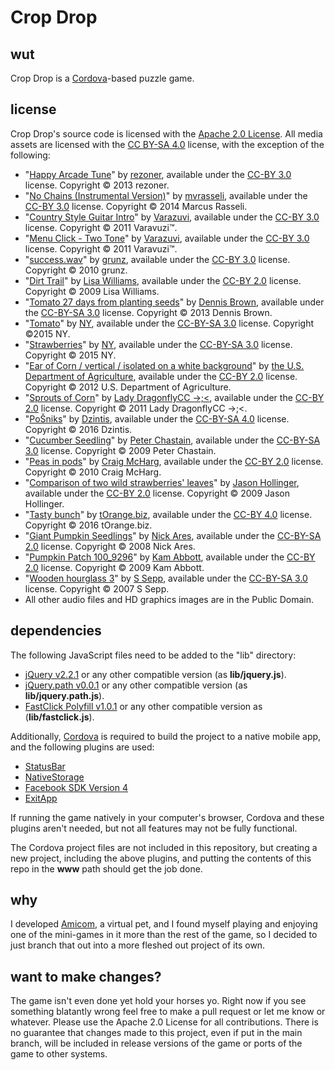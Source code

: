 # Crop Drop

## wut
Crop Drop is a [Cordova](https://cordova.apache.org/)-based puzzle game.

## license
Crop Drop's source code is licensed with the [Apache 2.0 License](http://www.apache.org/licenses/LICENSE-2.0). All media assets are licensed with the [CC BY-SA 4.0](https://creativecommons.org/licenses/by-sa/4.0/) license, with the exception of the following:
*   "[Happy Arcade Tune](http://opengameart.org/content/happy-arcade-tune)" by [rezoner](http://opengameart.org/users/rezoner), available under the [CC-BY 3.0](https://creativecommons.org/licenses/by/3.0/) license. Copyright © 2013 rezoner.
*   "[No Chains (Instrumental Version)](http://opengameart.org/content/no-chainsinstrumental-version)" by [mvrasseli](http://opengameart.org/users/mvrasseli), available under the [CC-BY 3.0](https://creativecommons.org/licenses/by/3.0/) license. Copyright © 2014 Marcus Rasseli.
*   "[Country Style Guitar Intro](https://www.freesound.org/people/Soughtaftersounds/sounds/145416/)" by [Varazuvi](http://www.varazuvi.com), available under the [CC-BY 3.0](https://creativecommons.org/licenses/by/3.0/) license. Copyright © 2011 Varavuzi™.
*   "[Menu Click - Two Tone](https://www.freesound.org/people/Soughtaftersounds/sounds/145442/)" by [Varazuvi](http://www.varazuvi.com), available under the [CC-BY 3.0](https://creativecommons.org/licenses/by/3.0/) license. Copyright © 2011 Varavuzi™.
*   "[success.wav](https://www.freesound.org/people/grunz/sounds/109662/)" by [grunz](https://www.freesound.org/people/grunz/), available under the [CC-BY 3.0](https://creativecommons.org/licenses/by/3.0/) license. Copyright © 2010 grunz.
*   "[Dirt Trail](https://www.flickr.com/photos/pixellou/4118322275)" by [Lisa Williams](https://www.flickr.com/photos/pixellou/), available under the [CC-BY 2.0](https://creativecommons.org/licenses/by/2.0/) license. Copyright © 2009 Lisa Williams.
*   "[Tomato 27 days from planting seeds](https://en.wikipedia.org/wiki/File:Tomato_27_days_from_planting_seeds.jpg)" by [Dennis Brown](https://en.wikipedia.org/w/index.php?title=User:Dennis_Brown), available under the [CC-BY-SA 3.0](https://creativecommons.org/licenses/by-sa/3.0/) license. Copyright © 2013 Dennis Brown.
*   "[Tomato](http://www.picserver.org/t/tomato04.html)" by [NY](http://nyphotographic.com/), available under the [CC-BY-SA 3.0](https://creativecommons.org/licenses/by-sa/3.0/) license. Copyright ©2015 NY.
*   "[Strawberries](http://www.picserver.org/s/strawberries.html)" by [NY](http://nyphotographic.com/), available under the [CC-BY-SA 3.0](https://creativecommons.org/licenses/by-sa/3.0/) license. Copyright © 2015 NY.
*   "[Ear of Corn / vertical / isolated on a white background](https://www.flickr.com/photos/usdagov/21952058553)" by [the U.S. Department of Agriculture](https://www.flickr.com/photos/usdagov/), available under the [CC-BY 2.0](https://creativecommons.org/licenses/by/2.0/) license. Copyright © 2012 U.S. Department of Agriculture.
*   "[Sprouts of Corn](https://www.flickr.com/photos/ladydragonflyherworld/5553380942/)" by [Lady DragonflyCC ->;<](https://www.flickr.com/photos/ladydragonflyherworld/), available under the [CC-BY 2.0](https://creativecommons.org/licenses/by/2.0/) license. Copyright © 2011 Lady DragonflyCC ->;<.
*   "[PoŠniks](https://commons.wikimedia.org/wiki/File:Po%C5%A1niks.png)" by [Dzintis](https://commons.wikimedia.org/w/index.php?title=User:Dzintis), available under the [CC-BY-SA 4.0](https://creativecommons.org/licenses/by-sa/4.0/) license. Copyright © 2016 Dzintis.
*   "[Cucumber Seedling](https://commons.wikimedia.org/wiki/File:Cucumber_Seedling.jpg)" by [Peter Chastain](https://en.wikipedia.org/wiki/User:Peter_Chastain), available under the [CC-BY-SA 3.0](https://creativecommons.org/licenses/by-sa/3.0/) license. Copyright © 2009 Peter Chastain.
*   "[Peas in pods](https://www.flickr.com/photos/craigmcharg/4824605487/)" by [Craig McHarg](https://www.flickr.com/photos/craigmcharg/), available under the [CC-BY 2.0](https://creativecommons.org/licenses/by/2.0/) license. Copyright © 2010 Craig McHarg.
*   "[Comparison of two wild strawberries' leaves](https://www.flickr.com/photos/7147684@N03/3535999497/)" by [Jason Hollinger](https://www.flickr.com/photos/7147684@N03/), available under the [CC-BY 2.0](https://creativecommons.org/licenses/by/2.0/) license. Copyright © 2009 Jason Hollinger.
*   "[Tasty bunch](http://torange.biz/29507.html)" by [tOrange.biz](http://torange.biz/), available under the [CC-BY 4.0](https://creativecommons.org/licenses/by/4.0/) license. Copyright © 2016 tOrange.biz.
*   "[Giant Pumpkin Seedlings](https://www.flickr.com/photos/9993075@N06/2554064933)" by [Nick Ares](https://www.flickr.com/photos/aresauburnphotos/), available under the [CC-BY-SA 2.0](https://creativecommons.org/licenses/by-sa/2.0/) license. Copyright © 2008 Nick Ares.
*   "[Pumpkin Patch 100_9296](https://www.flickr.com/photos/kams_world/4047724512)" by [Kam Abbott](https://www.flickr.com/photos/kams_world/), available under the [CC-BY 2.0](https://creativecommons.org/licenses/by/2.0/) license. Copyright © 2009 Kam Abbott.
*   "[Wooden hourglass 3](https://commons.wikimedia.org/wiki/File:Wooden_hourglass_3.jpg)" by [S Sepp](https://commons.wikimedia.org/wiki/User:S_Sepp), available under the [CC-BY-SA 3.0](https://creativecommons.org/licenses/by-sa/3.0/) license. Copyright © 2007 S Sepp.
*   All other audio files and HD graphics images are in the Public Domain.

## dependencies
The following JavaScript files need to be added to the "lib" directory:
* [jQuery v2.2.1](https://code.jquery.com/jquery-2.2.1.js) or any other compatible version (as **lib/jquery.js**).
* [jQuery.path v0.0.1](https://github.com/weepy/jquery.path) or any other compatible version (as **lib/jquery.path.js**).
* [FastClick Polyfill v1.0.1](https://github.com/ftlabs/fastclick) or any other compatible version as (**lib/fastclick.js**).

Additionally, [Cordova](https://cordova.apache.org/) is required to build the project to a native mobile app, and the following plugins are used:
* [StatusBar](https://github.com/apache/cordova-plugin-statusbar)
* [NativeStorage](https://github.com/TheCocoaProject/cordova-plugin-nativestorage)
* [Facebook SDK Version 4](https://www.npmjs.com/package/cordova-plugin-facebook4)
* [ExitApp](https://github.com/gaqzi/cordova-plugin-exitapp)

If running the game natively in your computer's browser, Cordova and these plugins aren't needed, but not all features may not be fully functional.

The Cordova project files are not included in this repository, but creating a new project, including the above plugins, and putting the contents of this repo in the **www** path should get the job done.

## why
I developed [Amicom](https://github.com/HauntedBees/Amicom), a virtual pet, and I found myself playing and enjoying one of the mini-games in it more than the rest of the game, so I decided to just branch that out into a more fleshed out project of its own.

## want to make changes?
The game isn't even done yet hold your horses yo. Right now if you see something blatantly wrong feel free to make a pull request or let me know or whatever. Please use the Apache 2.0 License for all contributions. There is no guarantee that changes made to this project, even if put in the main branch, will be included in release versions of the game or ports of the game to other systems.